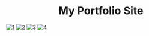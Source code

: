 <h1 style="text-align:center">My Portfolio Site</h1>
<div class="center">
<a href="https://ibb.co/s2D1C3Q"><img src="https://i.ibb.co/7XTpQyV/1.png" alt="1" border="0"></a>
<a href="https://ibb.co/MC3WZQV"><img src="https://i.ibb.co/QK1zptN/2.png" alt="2" border="0"></a>
<a href="https://ibb.co/f0SFsf5"><img src="https://i.ibb.co/ThT2s6S/3.png" alt="3" border="0"></a>
<a href="https://ibb.co/py30hHX"><img src="https://i.ibb.co/WtcxVrK/4.png" alt="4" border="0"></a>

</div>
